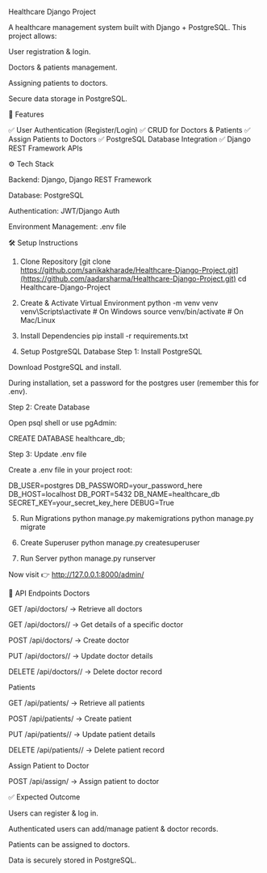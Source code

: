 Healthcare Django Project

A healthcare management system built with Django + PostgreSQL.
This project allows:

User registration & login.

Doctors & patients management.

Assigning patients to doctors.

Secure data storage in PostgreSQL.

🚀 Features

✅ User Authentication (Register/Login)
✅ CRUD for Doctors & Patients
✅ Assign Patients to Doctors
✅ PostgreSQL Database Integration
✅ Django REST Framework APIs

⚙️ Tech Stack

Backend: Django, Django REST Framework

Database: PostgreSQL

Authentication: JWT/Django Auth

Environment Management: .env file

🛠️ Setup Instructions
1. Clone Repository
[git clone https://github.com/sanikakharade/Healthcare-Django-Project.git](https://github.com/aadarsharma/Healthcare-Django-Project.git)
cd Healthcare-Django-Project

2. Create & Activate Virtual Environment
python -m venv venv
venv\Scripts\activate     # On Windows
source venv/bin/activate  # On Mac/Linux

3. Install Dependencies
pip install -r requirements.txt

4. Setup PostgreSQL Database
Step 1: Install PostgreSQL

Download PostgreSQL
 and install.

During installation, set a password for the postgres user (remember this for .env).

Step 2: Create Database

Open psql shell or use pgAdmin:

CREATE DATABASE healthcare_db;

Step 3: Update .env file

Create a .env file in your project root:

DB_USER=postgres
DB_PASSWORD=your_password_here
DB_HOST=localhost
DB_PORT=5432
DB_NAME=healthcare_db
SECRET_KEY=your_secret_key_here
DEBUG=True

5. Run Migrations
python manage.py makemigrations
python manage.py migrate

6. Create Superuser
python manage.py createsuperuser

7. Run Server
python manage.py runserver


Now visit 👉 http://127.0.0.1:8000/admin/

📌 API Endpoints
Doctors

GET /api/doctors/ → Retrieve all doctors

GET /api/doctors/<id>/ → Get details of a specific doctor

POST /api/doctors/ → Create doctor

PUT /api/doctors/<id>/ → Update doctor details

DELETE /api/doctors/<id>/ → Delete doctor record

Patients

GET /api/patients/ → Retrieve all patients

POST /api/patients/ → Create patient

PUT /api/patients/<id>/ → Update patient details

DELETE /api/patients/<id>/ → Delete patient record

Assign Patient to Doctor

POST /api/assign/ → Assign patient to doctor

✅ Expected Outcome

Users can register & log in.

Authenticated users can add/manage patient & doctor records.

Patients can be assigned to doctors.

Data is securely stored in PostgreSQL.
